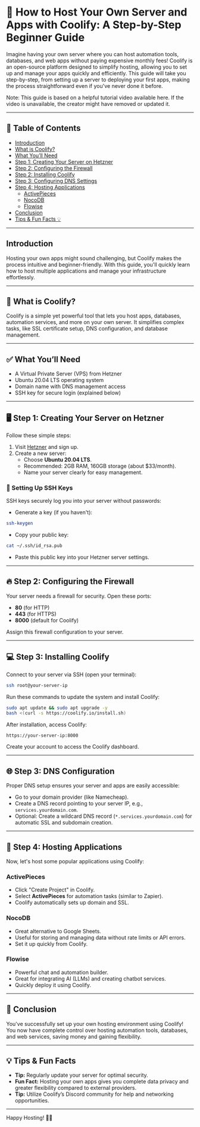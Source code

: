 # 🚀 How to Host Your Own Server and Apps with Coolify: A Step-by-Step Beginner Guide

Imagine having your own server where you can host automation tools, databases, and web apps without paying expensive monthly fees! Coolify is an open-source platform designed to simplify hosting, allowing you to set up and manage your apps quickly and efficiently. This guide will take you step-by-step, from setting up a server to deploying your first apps, making the process straightforward even if you've never done it before.

Note: This guide is based on a helpful tutorial video available here. If the video is unavailable, the creator might have removed or updated it.

---

## 📖 Table of Contents

- [Introduction](#introduction)
- [What is Coolify?](#what-is-coolify)
- [What You’ll Need](#what-youll-need)
- [Step 1: Creating Your Server on Hetzner](#step-1-creating-your-server-on-hetzner)
- [Step 2: Configuring the Firewall](#step-2-configuring-the-firewall)
- [Step 2: Installing Coolify](#step-2-installing-coolify)
- [Step 3: Configuring DNS Settings](#step-3-configuring-dns)
- [Step 4: Hosting Applications](#step-4-hosting-applications)
  - [ActivePieces](#activepieces)
  - [NocoDB](#nocodb)
  - [Flowise](#flowise)
- [Conclusion](#conclusion)
- [Tips & Fun Facts 💡](#tips--fun-facts)

---

## Introduction
Hosting your own apps might sound challenging, but Coolify makes the process intuitive and beginner-friendly. With this guide, you'll quickly learn how to host multiple applications and manage your infrastructure effortlessly.

---

## 🤔 What is Coolify?
Coolify is a simple yet powerful tool that lets you host apps, databases, automation services, and more on your own server. It simplifies complex tasks, like SSL certificate setup, DNS configuration, and database management.

---

## ✅ What You’ll Need
- A Virtual Private Server (VPS) from Hetzner
- Ubuntu 20.04 LTS operating system
- Domain name with DNS management access
- SSH key for secure login (explained below)

---

## 🖥️ Step 1: Creating Your Server on Hetzner
Follow these simple steps:

1. Visit [Hetzner](https://www.hetzner.com/) and sign up.
2. Create a new server:
   - Choose **Ubuntu 20.04 LTS**.
   - Recommended: 2GB RAM, 160GB storage (about $33/month).
   - Name your server clearly for easy management.

### 🔐 Setting Up SSH Keys
SSH keys securely log you into your server without passwords:

- Generate a key (if you haven't):
```bash
ssh-keygen
```
- Copy your public key:
```bash
cat ~/.ssh/id_rsa.pub
```
- Paste this public key into your Hetzner server settings.

---

## 🔥 Step 2: Configuring the Firewall
Your server needs a firewall for security. Open these ports:
- **80** (for HTTP)
- **443** (for HTTPS)
- **8000** (default for Coolify)

Assign this firewall configuration to your server.

---

## 💻 Step 3: Installing Coolify
Connect to your server via SSH (open your terminal):

```bash
ssh root@your-server-ip
```

Run these commands to update the system and install Coolify:

```bash
sudo apt update && sudo apt upgrade -y
bash <(curl -s https://coolify.io/install.sh)
```

After installation, access Coolify:
```
https://your-server-ip:8000
```

Create your account to access the Coolify dashboard.

---

## 🌐 Step 3: DNS Configuration
Proper DNS setup ensures your server and apps are easily accessible:

- Go to your domain provider (like Namecheap).
- Create a DNS record pointing to your server IP, e.g., `services.yourdomain.com`.
- Optional: Create a wildcard DNS record (`*.services.yourdomain.com`) for automatic SSL and subdomain creation.

---

## 🚀 Step 4: Hosting Applications

Now, let's host some popular applications using Coolify:

### ActivePieces
- Click "Create Project" in Coolify.
- Select **ActivePieces** for automation tasks (similar to Zapier).
- Coolify automatically sets up domain and SSL.

### NocoDB
- Great alternative to Google Sheets.
- Useful for storing and managing data without rate limits or API errors.
- Set it up quickly from Coolify.

### Flowise
- Powerful chat and automation builder.
- Great for integrating AI (LLMs) and creating chatbot services.
- Quickly deploy it using Coolify.

---

## 🎉 Conclusion
You've successfully set up your own hosting environment using Coolify! You now have complete control over hosting automation tools, databases, and web services, saving money and gaining flexibility.

---

## 💡 Tips & Fun Facts
- **Tip:** Regularly update your server for optimal security.
- **Fun Fact:** Hosting your own apps gives you complete data privacy and greater flexibility compared to external providers.
- **Tip:** Utilize Coolify’s Discord community for help and networking opportunities.

---

Happy Hosting! 🚀🌟

